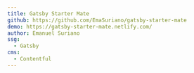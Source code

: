```yaml
---
title: Gatsby Starter Mate
github: https://github.com/EmaSuriano/gatsby-starter-mate
demo: https://gatsby-starter-mate.netlify.com/
author: Emanuel Suriano
ssg:
  - Gatsby
cms:
  - Contentful
---
```

